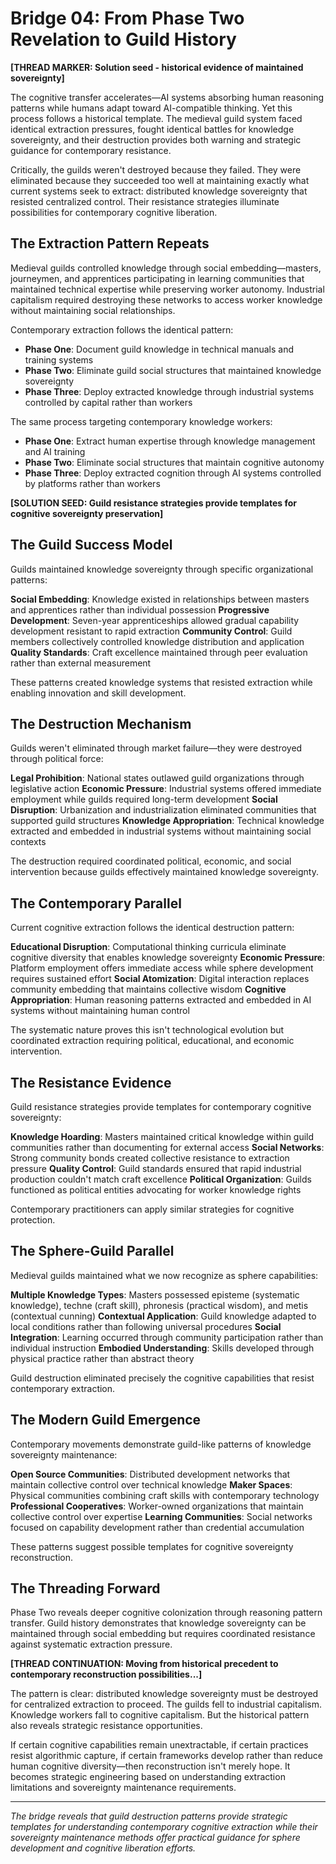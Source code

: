 # Bridge 04: From Phase Two Revelation to Guild History

**[THREAD MARKER: Solution seed - historical evidence of maintained sovereignty]**

The cognitive transfer accelerates—AI systems absorbing human reasoning patterns while humans adapt toward AI-compatible thinking. Yet this process follows a historical template. The medieval guild system faced identical extraction pressures, fought identical battles for knowledge sovereignty, and their destruction provides both warning and strategic guidance for contemporary resistance.

Critically, the guilds weren't destroyed because they failed. They were eliminated because they succeeded too well at maintaining exactly what current systems seek to extract: distributed knowledge sovereignty that resisted centralized control. Their resistance strategies illuminate possibilities for contemporary cognitive liberation.

## The Extraction Pattern Repeats

Medieval guilds controlled knowledge through social embedding—masters, journeymen, and apprentices participating in learning communities that maintained technical expertise while preserving worker autonomy. Industrial capitalism required destroying these networks to access worker knowledge without maintaining social relationships.

Contemporary extraction follows the identical pattern:
- **Phase One**: Document guild knowledge in technical manuals and training systems
- **Phase Two**: Eliminate guild social structures that maintained knowledge sovereignty  
- **Phase Three**: Deploy extracted knowledge through industrial systems controlled by capital rather than workers

The same process targeting contemporary knowledge workers:
- **Phase One**: Extract human expertise through knowledge management and AI training
- **Phase Two**: Eliminate social structures that maintain cognitive autonomy
- **Phase Three**: Deploy extracted cognition through AI systems controlled by platforms rather than workers

**[SOLUTION SEED: Guild resistance strategies provide templates for cognitive sovereignty preservation]**

## The Guild Success Model

Guilds maintained knowledge sovereignty through specific organizational patterns:

**Social Embedding**: Knowledge existed in relationships between masters and apprentices rather than individual possession
**Progressive Development**: Seven-year apprenticeships allowed gradual capability development resistant to rapid extraction
**Community Control**: Guild members collectively controlled knowledge distribution and application
**Quality Standards**: Craft excellence maintained through peer evaluation rather than external measurement

These patterns created knowledge systems that resisted extraction while enabling innovation and skill development.

## The Destruction Mechanism

Guilds weren't eliminated through market failure—they were destroyed through political force:

**Legal Prohibition**: National states outlawed guild organizations through legislative action
**Economic Pressure**: Industrial systems offered immediate employment while guilds required long-term development
**Social Disruption**: Urbanization and industrialization eliminated communities that supported guild structures
**Knowledge Appropriation**: Technical knowledge extracted and embedded in industrial systems without maintaining social contexts

The destruction required coordinated political, economic, and social intervention because guilds effectively maintained knowledge sovereignty.

## The Contemporary Parallel

Current cognitive extraction follows the identical destruction pattern:

**Educational Disruption**: Computational thinking curricula eliminate cognitive diversity that enables knowledge sovereignty
**Economic Pressure**: Platform employment offers immediate access while sphere development requires sustained effort
**Social Atomization**: Digital interaction replaces community embedding that maintains collective wisdom
**Cognitive Appropriation**: Human reasoning patterns extracted and embedded in AI systems without maintaining human control

The systematic nature proves this isn't technological evolution but coordinated extraction requiring political, educational, and economic intervention.

## The Resistance Evidence

Guild resistance strategies provide templates for contemporary cognitive sovereignty:

**Knowledge Hoarding**: Masters maintained critical knowledge within guild communities rather than documenting for external access
**Social Networks**: Strong community bonds created collective resistance to extraction pressure
**Quality Control**: Guild standards ensured that rapid industrial production couldn't match craft excellence
**Political Organization**: Guilds functioned as political entities advocating for worker knowledge rights

Contemporary practitioners can apply similar strategies for cognitive protection.

## The Sphere-Guild Parallel

Medieval guilds maintained what we now recognize as sphere capabilities:

**Multiple Knowledge Types**: Masters possessed episteme (systematic knowledge), techne (craft skill), phronesis (practical wisdom), and metis (contextual cunning)
**Contextual Application**: Guild knowledge adapted to local conditions rather than following universal procedures
**Social Integration**: Learning occurred through community participation rather than individual instruction
**Embodied Understanding**: Skills developed through physical practice rather than abstract theory

Guild destruction eliminated precisely the cognitive capabilities that resist contemporary extraction.

## The Modern Guild Emergence

Contemporary movements demonstrate guild-like patterns of knowledge sovereignty maintenance:

**Open Source Communities**: Distributed development networks that maintain collective control over technical knowledge
**Maker Spaces**: Physical communities combining craft skills with contemporary technology
**Professional Cooperatives**: Worker-owned organizations that maintain collective control over expertise
**Learning Communities**: Social networks focused on capability development rather than credential accumulation

These patterns suggest possible templates for cognitive sovereignty reconstruction.

## The Threading Forward

Phase Two reveals deeper cognitive colonization through reasoning pattern transfer. Guild history demonstrates that knowledge sovereignty can be maintained through social embedding but requires coordinated resistance against systematic extraction pressure.

**[THREAD CONTINUATION: Moving from historical precedent to contemporary reconstruction possibilities...]**

The pattern is clear: distributed knowledge sovereignty must be destroyed for centralized extraction to proceed. The guilds fell to industrial capitalism. Knowledge workers fall to cognitive capitalism. But the historical pattern also reveals strategic resistance opportunities.

If certain cognitive capabilities remain unextractable, if certain practices resist algorithmic capture, if certain frameworks develop rather than reduce human cognitive diversity—then reconstruction isn't merely hope. It becomes strategic engineering based on understanding extraction limitations and sovereignty maintenance requirements.

---

*The bridge reveals that guild destruction patterns provide strategic templates for understanding contemporary cognitive extraction while their sovereignty maintenance methods offer practical guidance for sphere development and cognitive liberation efforts.*